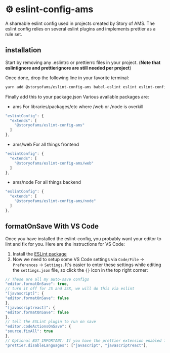 # ⚙️ eslint-config-ams

A shareable eslint config used in projects created by Story of AMS. The eslint config relies on several eslint plugins and implements prettier as a rule set.

## installation

Start by removing any .eslintrc or prettierrc files in your project. (**Note that eslintignore and prettierignore are still needed per project**)

Once done, drop the following line in your favorite terminal:

```bash
yarn add @storyofams/eslint-config-ams babel-eslint eslint eslint-config-prettier eslint-plugin-jsx-a11y eslint-plugin-prettier eslint-plugin-react eslint-plugin-import eslint-import-resolver-alias eslint-plugin-react-hooks eslint-plugin-mdx prettier --dev
```

Finally add this to your package.json
Various available packages are:

- ams
For libraries/packages/etc where /web or /node is overkill

```js
"eslintConfig": {
  "extends": [
    "@storyofams/eslint-config-ams"
  ]
},
```

- ams/web
For all things frontend

```js
"eslintConfig": {
  "extends": [
    "@storyofams/eslint-config-ams/web"
  ]
},
```

- ams/node
For all things backend

```js
"eslintConfig": {
  "extends": [
    "@storyofams/eslint-config-ams/node"
  ]
},
```

## formatOnSave With VS Code

Once you have installed the eslint-config, you probably want your editor to lint and fix for you.
Here are the instructions for VS Code:

1. Install the [ESLint package](https://marketplace.visualstudio.com/items?itemName=dbaeumer.vscode-eslint)
2. Now we need to setup some VS Code settings via `Code/File` → `Preferences` → `Settings`. It's easier to enter these settings while editing the `settings.json` file, so click the `{}` icon in the top right corner:

```js
// These are all my auto-save configs
"editor.formatOnSave": true,
// turn it off for JS and JSX, we will do this via eslint
"[javascript]": {
"editor.formatOnSave": false
},
"[javascriptreact]": {
"editor.formatOnSave": false
},
// tell the ESLint plugin to run on save
"editor.codeActionsOnSave": {
"source.fixAll": true
},
// Optional BUT IMPORTANT: If you have the prettier extension enabled for other languages like CSS and HTML, turn it off for JS since we are doing it through Eslint already
"prettier.disableLanguages": ["javascript", "javascriptreact"],
```
